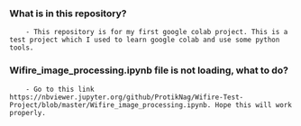 ### What is in this repository? 
        - This repository is for my first google colab project. This is a test project which I used to learn google colab and use some python tools.
        
### Wifire_image_processing.ipynb file is not loading, what to do?
        - Go to this link https://nbviewer.jupyter.org/github/ProtikNag/Wifire-Test-Project/blob/master/Wifire_image_processing.ipynb. Hope this will work properly.
